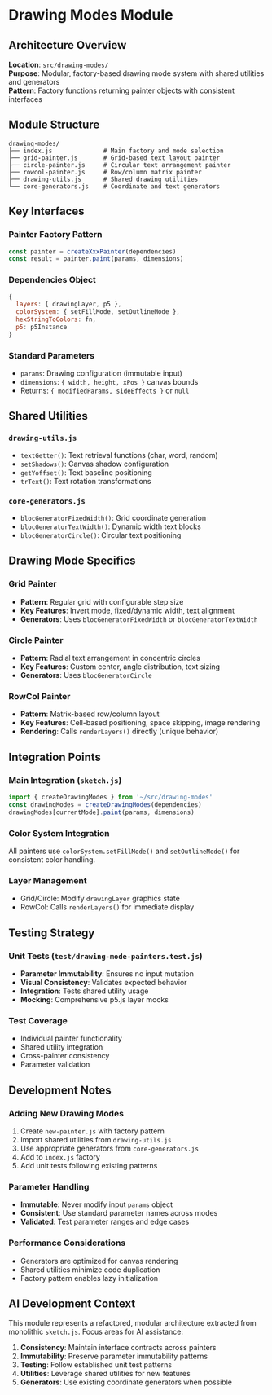 # Drawing Modes Module

## Architecture Overview

**Location**: `src/drawing-modes/`  
**Purpose**: Modular, factory-based drawing mode system with shared utilities and generators  
**Pattern**: Factory functions returning painter objects with consistent interfaces

## Module Structure

```
drawing-modes/
├── index.js              # Main factory and mode selection
├── grid-painter.js       # Grid-based text layout painter
├── circle-painter.js     # Circular text arrangement painter  
├── rowcol-painter.js     # Row/column matrix painter
├── drawing-utils.js      # Shared drawing utilities
└── core-generators.js    # Coordinate and text generators
```

## Key Interfaces

### Painter Factory Pattern
```javascript
const painter = createXxxPainter(dependencies)
const result = painter.paint(params, dimensions)
```

### Dependencies Object
```javascript
{
  layers: { drawingLayer, p5 },
  colorSystem: { setFillMode, setOutlineMode },
  hexStringToColors: fn,
  p5: p5Instance
}
```

### Standard Parameters
- `params`: Drawing configuration (immutable input)
- `dimensions`: `{ width, height, xPos }` canvas bounds
- Returns: `{ modifiedParams, sideEffects }` or `null`

## Shared Utilities

### `drawing-utils.js` 
- `textGetter()`: Text retrieval functions (char, word, random)
- `setShadows()`: Canvas shadow configuration
- `getYoffset()`: Text baseline positioning  
- `trText()`: Text rotation transformations

### `core-generators.js`
- `blocGeneratorFixedWidth()`: Grid coordinate generation
- `blocGeneratorTextWidth()`: Dynamic width text blocks
- `blocGeneratorCircle()`: Circular text positioning

## Drawing Mode Specifics

### Grid Painter
- **Pattern**: Regular grid with configurable step size
- **Key Features**: Invert mode, fixed/dynamic width, text alignment
- **Generators**: Uses `blocGeneratorFixedWidth` or `blocGeneratorTextWidth`

### Circle Painter  
- **Pattern**: Radial text arrangement in concentric circles
- **Key Features**: Custom center, angle distribution, text sizing
- **Generators**: Uses `blocGeneratorCircle`

### RowCol Painter
- **Pattern**: Matrix-based row/column layout
- **Key Features**: Cell-based positioning, space skipping, image rendering
- **Rendering**: Calls `renderLayers()` directly (unique behavior)

## Integration Points

### Main Integration (`sketch.js`)
```javascript
import { createDrawingModes } from '~/src/drawing-modes'
const drawingModes = createDrawingModes(dependencies)
drawingModes[currentMode].paint(params, dimensions)
```

### Color System Integration
All painters use `colorSystem.setFillMode()` and `setOutlineMode()` for consistent color handling.

### Layer Management
- Grid/Circle: Modify `drawingLayer` graphics state
- RowCol: Calls `renderLayers()` for immediate display

## Testing Strategy

### Unit Tests (`test/drawing-mode-painters.test.js`)
- **Parameter Immutability**: Ensures no input mutation
- **Visual Consistency**: Validates expected behavior
- **Integration**: Tests shared utility usage
- **Mocking**: Comprehensive p5.js layer mocks

### Test Coverage
- Individual painter functionality
- Shared utility integration  
- Cross-painter consistency
- Parameter validation

## Development Notes

### Adding New Drawing Modes
1. Create `new-painter.js` with factory pattern
2. Import shared utilities from `drawing-utils.js` 
3. Use appropriate generators from `core-generators.js`
4. Add to `index.js` factory
5. Add unit tests following existing patterns

### Parameter Handling
- **Immutable**: Never modify input `params` object
- **Consistent**: Use standard parameter names across modes
- **Validated**: Test parameter ranges and edge cases

### Performance Considerations
- Generators are optimized for canvas rendering
- Shared utilities minimize code duplication
- Factory pattern enables lazy initialization

## AI Development Context

This module represents a refactored, modular architecture extracted from monolithic `sketch.js`. Focus areas for AI assistance:

1. **Consistency**: Maintain interface contracts across painters
2. **Immutability**: Preserve parameter immutability patterns  
3. **Testing**: Follow established unit test patterns
4. **Utilities**: Leverage shared utilities for new features
5. **Generators**: Use existing coordinate generators when possible
